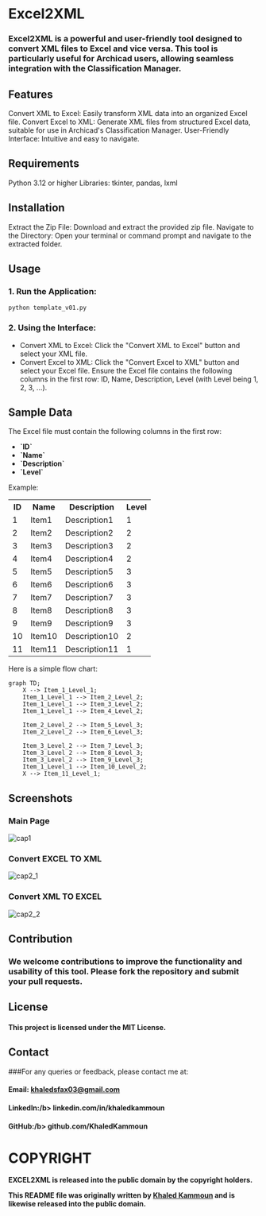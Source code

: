 # Excel2XML
### <b>Excel2XML</b> is a powerful and user-friendly tool designed to convert XML files to Excel and vice versa. This tool is particularly useful for Archicad users, allowing seamless integration with the Classification Manager.

## Features
Convert XML to Excel: Easily transform XML data into an organized Excel file.
Convert Excel to XML: Generate XML files from structured Excel data, suitable for use in Archicad's Classification Manager.
User-Friendly Interface: Intuitive and easy to navigate.
## Requirements
Python 3.12 or higher
Libraries: tkinter, pandas, lxml
## Installation
Extract the Zip File: Download and extract the provided zip file.
Navigate to the Directory: Open your terminal or command prompt and navigate to the extracted folder.
## Usage
### 1. Run the Application:

    python template_v01.py

### 2. Using the Interface:
<ul>
  <li>Convert XML to Excel: Click the "Convert XML to Excel" button and select your XML file.</li>
  <li>Convert Excel to XML: Click the "Convert Excel to XML" button and select your Excel file. Ensure the Excel file contains the following columns in the first row: ID, Name, Description, Level (with Level being 1, 2, 3, ...).</li>
</ul>

## Sample Data
The Excel file must contain the following columns in the first row:

<ul>
  <li><b>`ID`</b></li>
<li><b>`Name`</b></li>
<li><b>`Description`</b></li>
<li><b>`Level`</b></li>
</ul>

Example:
<table>
  <tr>
    <th>ID</th>
    <th>Name</th>
    <th>Description</th>
    <th>Level</th>
  </tr>
  <tr>
    <td>1</td>
    <td>Item1</td>
    <td>Description1</td>
    <td>1</td>
  </tr>
  <tr>
    <td>2</td>
    <td>Item2</td>
    <td>Description2</td>
    <td>2</td>
  </tr>
  <tr>
    <td>3</td>
    <td>Item3</td>
    <td>Description3</td>
    <td>2</td>
  </tr>
  <tr>
    <td>4</td>
    <td>Item4</td>
    <td>Description4</td>
    <td>2</td>
  </tr>
  <tr>
    <td>5</td>
    <td>Item5</td>
    <td>Description5</td>
    <td>3</td>
  </tr>
  <tr>
    <td>6</td>
    <td>Item6</td>
    <td>Description6</td>
    <td>3</td>
  </tr>
  <tr>
    <td>7</td>
    <td>Item7</td>
    <td>Description7</td>
    <td>3</td>
  </tr>
  <tr>
    <td>8</td>
    <td>Item8</td>
    <td>Description8</td>
    <td>3</td>
  </tr>
  <tr>
    <td>9</td>
    <td>Item9</td>
    <td>Description9</td>
    <td>3</td>
  </tr>
      <tr>
    <td>10</td>
    <td>Item10</td>
    <td>Description10</td>
    <td>2</td>
  </tr>
    <tr>
    <td>11</td>
    <td>Item11</td>
    <td>Description11</td>
    <td>1</td>
  </tr>
</table>

Here is a simple flow chart:

```mermaid
graph TD;
    X --> Item_1_Level_1;
    Item_1_Level_1 --> Item_2_Level_2;
    Item_1_Level_1 --> Item_3_Level_2;
    Item_1_Level_1 --> Item_4_Level_2;

    Item_2_Level_2 --> Item_5_Level_3;
    Item_2_Level_2 --> Item_6_Level_3;

    Item_3_Level_2 --> Item_7_Level_3;
    Item_3_Level_2 --> Item_8_Level_3;
    Item_3_Level_2 --> Item_9_Level_3;
    Item_1_Level_1 --> Item_10_Level_2;
    X --> Item_11_Level_1;

```

## Screenshots

### Main Page
![cap1](https://github.com/KhaledKammoun/EXCEL2XML/assets/114830650/65738384-699d-4a9f-8ca5-30233aa415c1)

### Convert EXCEL TO XML
![cap2_1](https://github.com/KhaledKammoun/EXCEL2XML/assets/114830650/f7910124-04b6-4cbc-8ec0-6abdc2bcb058)

### Convert XML TO EXCEL
![cap2_2](https://github.com/KhaledKammoun/EXCEL2XML/assets/114830650/693c8d5b-7295-4d75-9ca4-81ce45036e03)


## Contribution
### We welcome contributions to improve the functionality and usability of this tool. Please fork the repository and submit your pull requests.

## License
#### This project is licensed under the MIT License.

## Contact
###For any queries or feedback, please contact me at:

#### <b>Email:</b> khaledsfax03@gmail.com
#### <b>LinkedIn:/b> linkedin.com/in/khaledkammoun
#### <b>GitHub:/b> github.com/KhaledKammoun

# COPYRIGHT

EXCEL2XML is released into the public domain by the copyright holders.

This README file was originally written by [Khaled Kammoun](https://github.com/KhaledKammoun) and is likewise released into the public domain.
